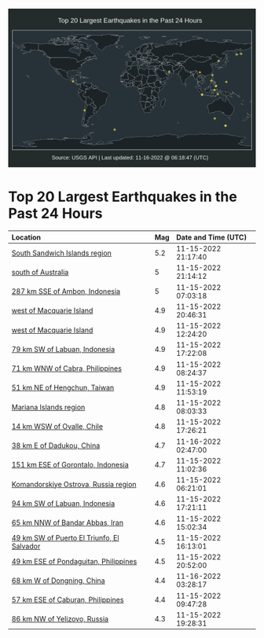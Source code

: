 ![Map](./map.png)

# Top 20 Largest Earthquakes in the Past 24 Hours

| Location | Mag | Date and Time (UTC) |
|:---|:---|:---|
| [South Sandwich Islands region](https://earthquake.usgs.gov/earthquakes/eventpage/us7000ipyc) | 5.2 | 11-15-2022 21:17:40 |
| [south of Australia](https://earthquake.usgs.gov/earthquakes/eventpage/us7000ipy9) | 5 | 11-15-2022 21:14:12 |
| [287 km SSE of Ambon, Indonesia](https://earthquake.usgs.gov/earthquakes/eventpage/us7000ipt7) | 5 | 11-15-2022 07:03:18 |
| [west of Macquarie Island](https://earthquake.usgs.gov/earthquakes/eventpage/us7000ipy1) | 4.9 | 11-15-2022 20:46:31 |
| [west of Macquarie Island](https://earthquake.usgs.gov/earthquakes/eventpage/us7000ipuy) | 4.9 | 11-15-2022 12:24:20 |
| [79 km SW of Labuan, Indonesia](https://earthquake.usgs.gov/earthquakes/eventpage/us7000ipww) | 4.9 | 11-15-2022 17:22:08 |
| [71 km WNW of Cabra, Philippines](https://earthquake.usgs.gov/earthquakes/eventpage/us7000ipu8) | 4.9 | 11-15-2022 08:24:37 |
| [51 km NE of Hengchun, Taiwan](https://earthquake.usgs.gov/earthquakes/eventpage/us7000ipuv) | 4.9 | 11-15-2022 11:53:19 |
| [Mariana Islands region](https://earthquake.usgs.gov/earthquakes/eventpage/us7000iptv) | 4.8 | 11-15-2022 08:03:33 |
| [14 km WSW of Ovalle, Chile](https://earthquake.usgs.gov/earthquakes/eventpage/us7000ipwx) | 4.8 | 11-15-2022 17:26:21 |
| [38 km E of Dadukou, China](https://earthquake.usgs.gov/earthquakes/eventpage/us7000iq1f) | 4.7 | 11-16-2022 02:47:00 |
| [151 km ESE of Gorontalo, Indonesia](https://earthquake.usgs.gov/earthquakes/eventpage/us7000ipur) | 4.7 | 11-15-2022 11:02:36 |
| [Komandorskiye Ostrova, Russia region](https://earthquake.usgs.gov/earthquakes/eventpage/us7000ipsw) | 4.6 | 11-15-2022 06:21:01 |
| [94 km SW of Labuan, Indonesia](https://earthquake.usgs.gov/earthquakes/eventpage/us7000ipwy) | 4.6 | 11-15-2022 17:21:11 |
| [65 km NNW of Bandar Abbas, Iran](https://earthquake.usgs.gov/earthquakes/eventpage/us7000ipva) | 4.6 | 11-15-2022 15:02:34 |
| [49 km SW of Puerto El Triunfo, El Salvador](https://earthquake.usgs.gov/earthquakes/eventpage/us7000ipwz) | 4.5 | 11-15-2022 16:13:01 |
| [49 km ESE of Pondaguitan, Philippines](https://earthquake.usgs.gov/earthquakes/eventpage/us7000ipy4) | 4.5 | 11-15-2022 20:52:00 |
| [68 km W of Dongning, China](https://earthquake.usgs.gov/earthquakes/eventpage/us7000iq1n) | 4.4 | 11-16-2022 03:28:17 |
| [57 km ESE of Caburan, Philippines](https://earthquake.usgs.gov/earthquakes/eventpage/us7000ipuh) | 4.4 | 11-15-2022 09:47:28 |
| [86 km NW of Yelizovo, Russia](https://earthquake.usgs.gov/earthquakes/eventpage/us7000ipxn) | 4.3 | 11-15-2022 19:28:31 |
